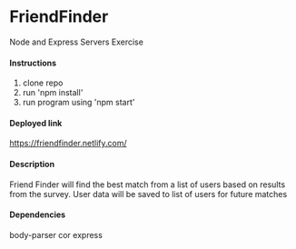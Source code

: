 # FriendFinder
Node and Express Servers Exercise

#### Instructions
1) clone repo
2) run 'npm install'
3) run program using 'npm start'

#### Deployed link
https://friendfinder.netlify.com/

#### Description
Friend Finder will find the best match from a list of users based on results from the survey.
User data will be saved to list of users for future matches

#### Dependencies
body-parser
cor
express